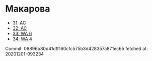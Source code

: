# Макарова
- [31: AC](31.md)
- [32: AC](32.md)
- [33: WA 6](33.md)
- [34: WA 4](34.md)

Commit: 08896b80d41dff160cfc575b3d428357a871ec65
 fetched at: 20201201-093234

